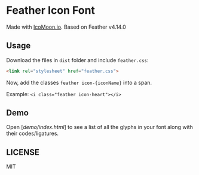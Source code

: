 # Feather Icon Font

Made with [IcoMoon.io](https://icomoon.io). 
Based on Feather v4.14.0

## Usage

Download the files in `dist` folder and include `feather.css`:

```html
<link rel="stylesheet" href="feather.css">
```

Now, add the classes `feather icon-{iconName}` into a span.

Example: `<i class="feather icon-heart"></i>`

## Demo

Open [*demo/index.html*] to see a list of all the glyphs in your font along with their codes/ligatures.

## LICENSE

MIT
